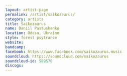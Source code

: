 ```yaml
---
layout: artist-page
permalink: /artist/saikozaurus/
category: artists
title: Saikozaurus
name: Daniil Pastushenko
location: Odesa, Ukraine
style: forest psytrance
website: 
bandcamp: 
facebook: https://www.facebook.com/saikozaurus.music
soundcloud: https://soundcloud.com/saikozaurus
soundcloud-id: 589570
discogs: 
---
```

